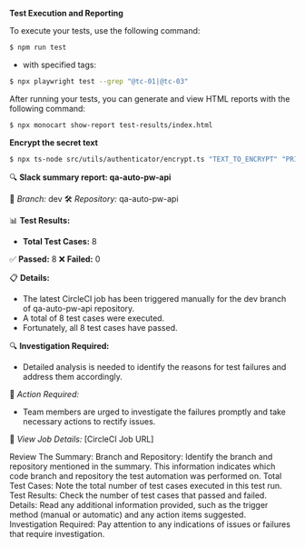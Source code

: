 **Test Execution and Reporting**

To execute your tests, use the following command:

```sh
$ npm run test
```
- with specified tags:
```sh
$ npx playwright test --grep "@tc-01|@tc-03"
```
After running your tests, you can generate and view HTML reports with the following command:
```sh
$ npx monocart show-report test-results/index.html
```

**Encrypt the secret text**
```sh
$ npx ts-node src/utils/authenticator/encrypt.ts "TEXT_TO_ENCRYPT" "PRIVATE_KEY"
```

🔍 **Slack summary report: qa-auto-pw-api**

🚀 *Branch:* dev
🛠️ *Repository:* qa-auto-pw-api

📊 **Test Results:**
   - **Total Test Cases:** 8

   ✅ **Passed:** 8
   ❌ **Failed:** 0

📋 **Details:**
   - The latest CircleCI job has been triggered manually for the dev branch of qa-auto-pw-api repository. 
   - A total of 8 test cases were executed.
   - Fortunately, all 8 test cases have passed.

🔍 **Investigation Required:**
   - Detailed analysis is needed to identify the reasons for test failures and address them accordingly.

📢 *Action Required:*
   - Team members are urged to investigate the failures promptly and take necessary actions to rectify issues.

🔗 *View Job Details:* [CircleCI Job URL]

Review The Summary:
Branch and Repository: Identify the branch and repository mentioned in the summary. This information indicates which code branch and repository the test automation was performed on.
Total Test Cases: Note the total number of test cases executed in this test run.
Test Results: Check the number of test cases that passed and failed.
Details: Read any additional information provided, such as the trigger method (manual or automatic) and any action items suggested.
Investigation Required: Pay attention to any indications of issues or failures that require investigation.
